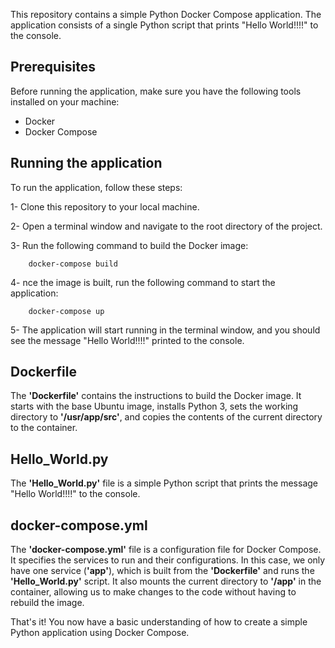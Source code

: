 This repository contains a simple Python Docker Compose application. The application consists of a single Python script that prints "Hello World!!!!" to the console.

## Prerequisites

Before running the application, make sure you have the following tools installed on your machine:

-   Docker
-   Docker Compose

## Running the application

To run the application, follow these steps:

1-  Clone this repository to your local machine.

2-  Open a terminal window and navigate to the root directory of the project.

3-  Run the following command to build the Docker image:

        docker-compose build

4-  nce the image is built, run the following command to start the application:

        docker-compose up

5-  The application will start running in the terminal window, and you should see the message "Hello World!!!!" printed to the console.

## Dockerfile

The **'Dockerfile'** contains the instructions to build the Docker image. It starts with the base Ubuntu image, installs Python 3, sets the working directory to **'/usr/app/src'**, and copies the contents of the current directory to the container.

## Hello_World.py

The **'Hello_World.py'** file is a simple Python script that prints the message "Hello World!!!!" to the console.

## docker-compose.yml

The **'docker-compose.yml'** file is a configuration file for Docker Compose. It specifies the services to run and their configurations. In this case, we only have one service (**'app'**), which is built from the **'Dockerfile'** and runs the **'Hello_World.py'** script. It also mounts the current directory to **'/app'** in the container, allowing us to make changes to the code without having to rebuild the image.

That's it! You now have a basic understanding of how to create a simple Python application using Docker Compose.

